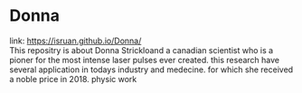 # Donna
link: https://isruan.github.io/Donna/ <br>
This repositry is about Donna Strickloand a canadian scientist who is a pioner for the most intense laser pulses ever created. this research have several application in todays industry and medecine. for which she received a noble price in 2018.
physic work
